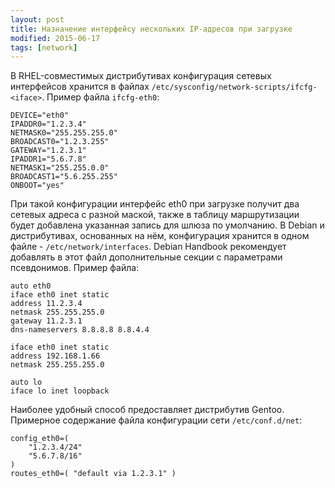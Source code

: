 ```yaml
---
layout: post
title: Назначение интерфейсу нескольких IP-адресов при загрузке
modified: 2015-06-17
tags: [network]
---
```

В RHEL-совместимых дистрибутивах конфигурация сетевых интерфейсов хранится в файлах `/etc/sysconfig/network-scripts/ifcfg-<iface>`. Пример файла `ifcfg-eth0`:

```
DEVICE="eth0"
IPADDR0="1.2.3.4"
NETMASK0="255.255.255.0"
BROADCAST0="1.2.3.255"
GATEWAY="1.2.3.1"
IPADDR1="5.6.7.8"
NETMASK1="255.255.0.0"
BROADCAST1="5.6.255.255"
ONBOOT="yes"
```

При такой конфигурации интерфейс eth0 при загрузке получит два сетевых адреса с разной маской, также в таблицу маршрутизации будет добавлена указанная запись для шлюза по умолчанию.
В Debian и дистрибутивах, основанных на нём, конфигурация хранится в одном файле - `/etc/network/interfaces`. Debian Handbook рекомендует добавлять в этот файл дополнительные секции с параметрами псевдонимов. Пример файла:

```
auto eth0
iface eth0 inet static
address 11.2.3.4
netmask 255.255.255.0
gateway 11.2.3.1
dns-nameservers 8.8.8.8 8.8.4.4

iface eth0 inet static
address 192.168.1.66
netmask 255.255.255.0

auto lo
iface lo inet loopback
```

Наиболее удобный способ предоставляет дистрибутив Gentoo. Примерное содержание файла конфигурации сети `/etc/conf.d/net`:

```
config_eth0=(
    "1.2.3.4/24"
    "5.6.7.8/16"
)
routes_eth0=( "default via 1.2.3.1" )
```
